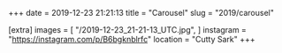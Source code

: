 +++
date = 2019-12-23 21:21:13
title = "Carousel"
slug = "2019/carousel"

[extra]
images = [
    "/2019-12-23_21-21-13_UTC.jpg",
]
instagram = "https://instagram.com/p/B6bgknblrfc"
location = "Cutty Sark"
+++

